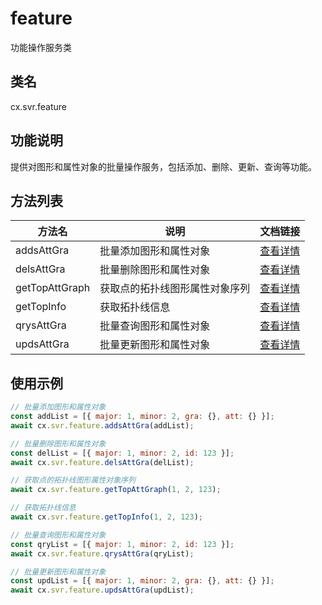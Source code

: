 # feature

功能操作服务类

## 类名
cx.svr.feature

## 功能说明
提供对图形和属性对象的批量操作服务，包括添加、删除、更新、查询等功能。

## 方法列表
| 方法名 | 说明 | 文档链接 |
|--------|------|----------|
| addsAttGra | 批量添加图形和属性对象 | [查看详情](./addsAttGra/README.md) |
| delsAttGra | 批量删除图形和属性对象 | [查看详情](./delsAttGra/README.md) |
| getTopAttGraph | 获取点的拓扑线图形属性对象序列 | [查看详情](./getTopAttGraph/README.md) |
| getTopInfo | 获取拓扑线信息 | [查看详情](./getTopInfo/README.md) |
| qrysAttGra | 批量查询图形和属性对象 | [查看详情](./qrysAttGra/README.md) |
| updsAttGra | 批量更新图形和属性对象 | [查看详情](./updsAttGra/README.md) |

## 使用示例
```javascript
// 批量添加图形和属性对象
const addList = [{ major: 1, minor: 2, gra: {}, att: {} }];
await cx.svr.feature.addsAttGra(addList);

// 批量删除图形和属性对象
const delList = [{ major: 1, minor: 2, id: 123 }];
await cx.svr.feature.delsAttGra(delList);

// 获取点的拓扑线图形属性对象序列
await cx.svr.feature.getTopAttGraph(1, 2, 123);

// 获取拓扑线信息
await cx.svr.feature.getTopInfo(1, 2, 123);

// 批量查询图形和属性对象
const qryList = [{ major: 1, minor: 2, id: 123 }];
await cx.svr.feature.qrysAttGra(qryList);

// 批量更新图形和属性对象
const updList = [{ major: 1, minor: 2, gra: {}, att: {} }];
await cx.svr.feature.updsAttGra(updList);
``` 